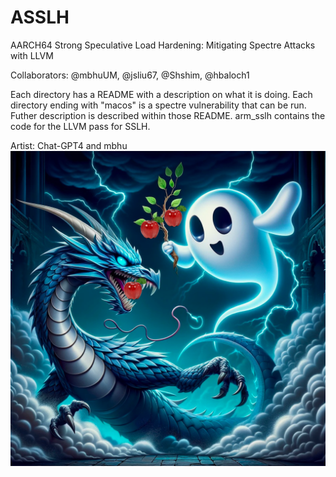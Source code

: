 #  ASSLH

AARCH64 Strong Speculative Load Hardening: Mitigating Spectre Attacks with LLVM

Collaborators: @mbhuUM, @jsliu67, @Shshim, @hbaloch1

Each directory has a README with a description on what it is doing. Each directory ending with "macos" is a spectre vulnerability that can be run. Futher description is described within those README. arm_sslh contains the code for the LLVM pass for SSLH. 

Artist: Chat-GPT4 and mbhu
![Alt text](logo.png)
